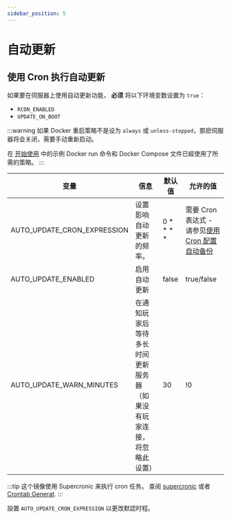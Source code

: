 ```yaml
---
sidebar_position: 5
---
```


# 自动更新

## 使用 Cron 执行自动更新

如果要在伺服器上使用自动更新功能， **必须** 将以下环境变数设置为 `true`：

* `RCON_ENABLED`
* `UPDATE_ON_BOOT`

:::warning
如果 Docker 重启策略不是设为 `always` 或 `unless-stopped`，那麽伺服器将会关闭，需要手动重新启动。

在 [开始使用](https://palworld-server-docker.loef.dev/zh/) 中的示例 Docker run 命令和 Docker Compose 文件已經使用了所需的策略。
:::

| 变量                        | 信息                                                                                                                       | 默认值        | 允许的值                                                                                                                                    |
|-----------------------------|----------------------------------------------------------------------------------------------------------------------------|--------------|-----------------------------------------------------------------------------------------------------------------------------------------------|
| AUTO_UPDATE_CRON_EXPRESSION | 设置影响自动更新的频率。                                                                                                  | 0 \* \* \* \* | 需要 Cron 表达式 - 请参见[使用 Cron 配置自动备份](https://palworld-server-docker.loef.dev/zh/guides/backup/automated-backup/)                   |
| AUTO_UPDATE_ENABLED         | 启用自动更新                                                                                                              | false        | true/false                                                                                                                                    |
| AUTO_UPDATE_WARN_MINUTES    | 在通知玩家后等待多长时间更新服务器（如果没有玩家连接，将忽略此设置）                                                      | 30           | !0                                                                                                                                            |
:::tip
这个镜像使用 Supercronic 来执行 cron 任务。
查阅 [supercronic](https://github.com/aptible/supercronic#crontab-format)
或者 [Crontab Generat](https://crontab-generator.org).
:::

設置 `AUTO_UPDATE_CRON_EXPRESSION` 以更改默認时程。
